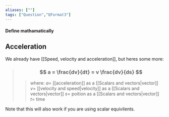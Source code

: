 ```yaml
---
aliases: [""]
tags: ["Question","QFormat3"]
---
```


#### Define mathamatically
## Acceleration
We already have [[Speed, velocity and acceleration]], but heres some more:

> ### $$ a = \frac{dv}{dt} = v \frac{dv}{ds} $$ 
>> where:
>> $a=$ [[acceleration]] as a [[Scalars and vectors|vector]] 
>> $v=$ [[velocity and speed|velocity]] as a [[Scalars and vectors|vector]]
>> $s=$ poition as a [[Scalars and vectors|vector]]
>> $t=$ time

Note that this will also work if you are using scalar equivilents.
